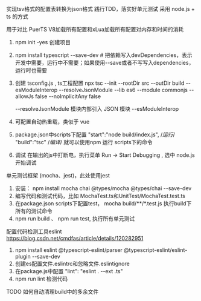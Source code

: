 
实现tsv格式的配置表转换为json格式
践行TDD，落实好单元测试
采用 node.js + ts 的方式

用于对比 PuerTS V8加载所有配置和xLua加载所有配置对内存和时间的消耗

1. npm init -yes 创建项目
2. npm install typescript --save-dev # 把依赖写入devDependencies，表示开发中需要，运行中不需要；如果使用--save或者不写写入dependencies，运行时也需要
3. 创建 tsconfig.js , ts工程配置
   npx tsc --init --rootDir src --outDir build --esModuleInterop --resolveJsonModule --lib es6 --module commonjs --allowJs false --noImplicitAny false

   --resolveJsonModule 模块内部引入 JSON 模块
   --esModuleInterop 

4. 可配置自动热重载，类似于 vue
5. package.json中scripts下配置 
   "start":"node build/index.js",  /*运行*/
   "build":"tsc" /*编译*/
   就可以使用npm 运行 scripts下的命令
6. 调试 在输出的js中打断电，执行菜单 Run -> Start Debugging , 选中 node.js 开始调试
   

单元测试框架 (mocha、jest)，此处使用jest
1. 安装：
   npm install mocha chai @types/mocha @types/chai --save-dev
2. 编写代码和测试代码，比如 MochaTest.ts和UnitTest/MochaTest.test.ts
3. 在package.json scripts下配置test， mocha build/**/*.test.js 执行build下所有的测试命令
4. npm run build 、 npm run test, 执行所有单元测试

配置代码检测工具eslint https://blog.csdn.net/cmdfas/article/details/120282951
1. npm install eslint @typescript-eslint/parser @typescript-eslint/eslint-plugin --save-dev
2. 创建es配置文件.eslintrc和忽略文件.eslintignore
3. 在package.js中配置 "lint": "eslint . --ext .ts"
4. npm run lint 检测代码

TODO 如何自动清理build中的多余文件
